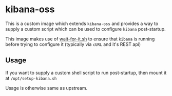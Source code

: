 # kibana-oss

This is a custom image which extends `kibana-oss` and provides a way to
supply a custom script which can be used to configure `kibana` post-startup.

This image makes use of [wait-for-it.sh](https://raw.githubusercontent.com/vishnubob/wait-for-it/master/wait-for-it.sh) to ensure that `kibana` is running
before trying to configure it (typically via `cURL` and it's REST api)

## Usage

If you want to supply a custom shell script to run post-startup, then mount it at
`/opt/setup-kibana.sh`

Usage is otherwise same as upstream.